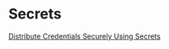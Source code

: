 # Secrets

[Distribute Credentials Securely Using Secrets](https://kubernetes.io/docs/tasks/inject-data-application/distribute-credentials-secure/)

